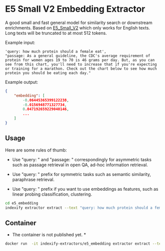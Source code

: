 # E5 Small V2 Embedding Extractor

A good small and fast general model for similarity search or downstream enrichments.
Based on [E5_Small_V2](https://huggingface.co/intfloat/e5-small-v2) which only works for English texts. Long texts will be truncated to at most 512 tokens.

Example input:

```text
'query: how much protein should a female eat',
"passage: As a general guideline, the CDC's average requirement of protein for women ages 19 to 70 is 46 grams per day. But, as you can see from this chart, you'll need to increase that if you're expecting or training for a marathon. Check out the chart below to see how much protein you should be eating each day."
```

Example output:

```json
{
    "embedding": [
        -0.06445365399122238,
        -0.0156948771327734,
        0.047192659229040146,
        ...
    ]
}
```

## Usage

Here are some rules of thumb:

- Use "query: " and "passage: " correspondingly for asymmetric tasks such as passage retrieval in open QA, ad-hoc information retrieval.

- Use "query: " prefix for symmetric tasks such as semantic similarity, paraphrase retrieval.

- Use "query: " prefix if you want to use embeddings as features, such as linear probing classification, clustering.

```bash
cd e5_embedding
indexify extractor extract --text "query: how much protein should a female eat'"
```

## Container

* The container is not published yet. *

```bash
docker run  -it indexify-extractors/e5_embedding extractor extract --text "query: how much protein should a female eat'"
```
